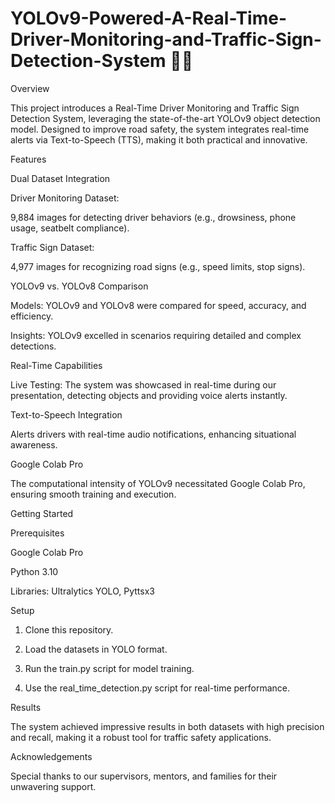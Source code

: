 # YOLOv9-Powered-A-Real-Time-Driver-Monitoring-and-Traffic-Sign-Detection-System 🚦🚗

Overview

This project introduces a Real-Time Driver Monitoring and Traffic Sign Detection System, leveraging the state-of-the-art YOLOv9 object detection model. Designed to improve road safety, the system integrates real-time alerts via Text-to-Speech (TTS), making it both practical and innovative.

Features

Dual Dataset Integration

Driver Monitoring Dataset:

9,884 images for detecting driver behaviors (e.g., drowsiness, phone usage, seatbelt compliance).


Traffic Sign Dataset:

4,977 images for recognizing road signs (e.g., speed limits, stop signs).



YOLOv9 vs. YOLOv8 Comparison

Models: YOLOv9 and YOLOv8 were compared for speed, accuracy, and efficiency.

Insights: YOLOv9 excelled in scenarios requiring detailed and complex detections.


Real-Time Capabilities

Live Testing: The system was showcased in real-time during our presentation, detecting objects and providing voice alerts instantly.


Text-to-Speech Integration

Alerts drivers with real-time audio notifications, enhancing situational awareness.


Google Colab Pro

The computational intensity of YOLOv9 necessitated Google Colab Pro, ensuring smooth training and execution.


Getting Started

Prerequisites

Google Colab Pro

Python 3.10

Libraries: Ultralytics YOLO, Pyttsx3


Setup

1. Clone this repository.


2. Load the datasets in YOLO format.


3. Run the train.py script for model training.


4. Use the real_time_detection.py script for real-time performance.



Results

The system achieved impressive results in both datasets with high precision and recall, making it a robust tool for traffic safety applications.

Acknowledgements

Special thanks to our supervisors, mentors, and families for their unwavering support.
